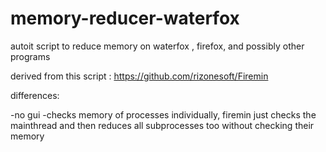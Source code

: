 # memory-reducer-waterfox


autoit script to reduce memory on waterfox , firefox, and possibly other programs 

derived from this script : https://github.com/rizonesoft/Firemin

differences:

-no gui 
-checks memory of processes individually, firemin just checks the mainthread and then reduces all subprocesses too without checking their memory 
